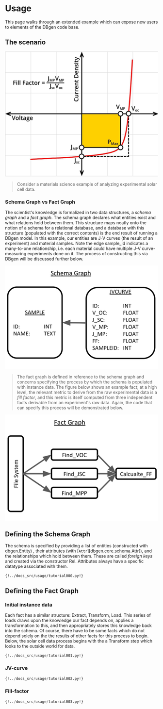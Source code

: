 <!--
   Copyright 2021 Modelyst LLC

   Licensed under the Apache License, Version 2.0 (the "License");
   you may not use this file except in compliance with the License.
   You may obtain a copy of the License at

       http://www.apache.org/licenses/LICENSE-2.0

   Unless required by applicable law or agreed to in writing, software
   distributed under the License is distributed on an "AS IS" BASIS,
   WITHOUT WARRANTIES OR CONDITIONS OF ANY KIND, either express or implied.
   See the License for the specific language governing permissions and
   limitations under the License.
 -->

# Usage

This page walks through an extended example which can expose new users
to elements of the DBgen code base.

## The scenario

![image](img/jvcurve.png)

> Consider a materials science example of analyzing experimental solar
> cell data.

### Schema Graph vs Fact Graph

The scientist's knowledge is formalized in two data structures, a
_schema graph_ and a _fact graph_. The schema graph declares what
entities exist and what relations hold between them. This structure maps
neatly onto the notion of a schema for a relational database, and a
database with this structure (populated with the correct contents) is
the end result of running a DBgen model. In this example, our entities
are J-V curves (the result of an experiment) and material samples. Note
the edge sample_id indicates a many-to-one relationship, i.e. each
material could have multiple J-V curve-measuring experiments done on it.
The process of constructing this via DBgen will be discussed further
below.

![image](img/schemagraph.png)

> The fact graph is defined in reference to the schema graph and concerns
> specifying the process by which the schema is populated with instance
> data. The figure below shows an example fact; at a high level, the
> relevant metric to derive from the raw experimental data is a _fill
> factor_, and this metric is itself computed from three independent facts
> derivable from an experiment's raw data. Again, the code that can
> specify this process will be demonstrated below.

![image](img/factgraph.png)

## Defining the Schema Graph

The schema is specified by providing a list of entities (constructed
with dbgen.Entity) , their attributes (with [`Attr`][dbgen.core.schema.Attr]), and the relationships
which hold between them. These are called _foreign keys_ and created via
the constructor Rel. Attributes always have a specific datatype
associated with them.

```python3
{!../docs_src/usage/tutorial000.py!}
```

## Defining the Fact Graph

### Initial instance data

Each fact has a similar structure: Extract, Transform, Load. This series
of loads draws upon the knowledge our fact depends on, applies a
transformation to this, and then appropriately stores this knowledge
back into the schema. Of course, there have to be some facts which do
not depend solely on the the results of other facts for this process to
begin. Below, the solar cell data process begins with the a Transform
step which looks to the outside world for data.

```python
{!../docs_src/usage/tutorial001.py!}
```

### JV-curve

```python
{!../docs_src/usage/tutorial002.py!}
```

### Fill-factor

```python
{!../docs_src/usage/tutorial003.py!}
```
